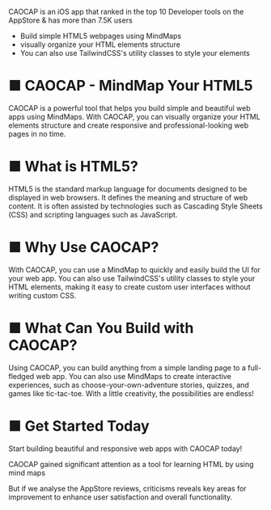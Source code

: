 CAOCAP is an iOS app that ranked in the top 10 Developer tools on the AppStore &  has more than 7.5K users

- Build simple HTML5 webpages using MindMaps
- visually organize your HTML elements structure
- You can also use TailwindCSS's utility classes to style your elements

# ■ CAOCAP - MindMap Your HTML5

CAOCAP is a powerful tool that helps you build simple and beautiful web apps using MindMaps. With CAOCAP, you can visually organize your HTML elements structure and create responsive and professional-looking web pages in no time.

# ■ What is HTML5?
HTML5 is the standard markup language for documents designed to be displayed in web browsers. It defines the meaning and structure of web content. It is often assisted by technologies such as Cascading Style Sheets (CSS) and scripting languages such as JavaScript.

# ■ Why Use CAOCAP?
With CAOCAP, you can use a MindMap to quickly and easily build the UI for your web app. You can also use TailwindCSS's utility classes to style your HTML elements, making it easy to create custom user interfaces without writing custom CSS.

# ■ What Can You Build with CAOCAP?
Using CAOCAP, you can build anything from a simple landing page to a full-fledged web app. You can also use MindMaps to create interactive experiences, such as choose-your-own-adventure stories, quizzes, and games like tic-tac-toe. With a little creativity, the possibilities are endless!

# ■ Get Started Today
Start building beautiful and responsive web apps with CAOCAP today!



CAOCAP gained significant attention as a tool for learning HTML by using mind maps

But if we analyse the AppStore reviews, criticisms reveals key areas for improvement to enhance user satisfaction and overall functionality.
